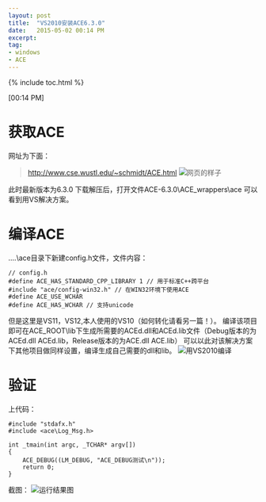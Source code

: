 ```yaml
---
layout: post
title:  "VS2010安装ACE6.3.0"
date:   2015-05-02 00:14 PM
excerpt:
tag:
- windows
- ACE
---
```


{% include toc.html %}

[00:14 PM]

# 获取ACE

网址为下面：
> http://www.cse.wustl.edu/~schmidt/ACE.html
![网页的样子](http://img.blog.csdn.net/20150502000536028)

此时最新版本为6.3.0
下载解压后，打开文件ACE-6.3.0\ACE_wrappers\ace
可以看到用VS解决方案。

# 编译ACE
..\..\ace目录下新建config.h文件，文件内容：

```
// config.h  
#define ACE_HAS_STANDARD_CPP_LIBRARY 1 // 用于标准C++跨平台  
#include "ace/config-win32.h" // 在WIN32环境下使用ACE  
#define ACE_USE_WCHAR  
#define ACE_HAS_WCHAR // 支持unicode 
```
但是这里是VS11，VS12,本人使用的VS10（如何转化请看另一篇！）。
编译该项目即可在ACE_ROOT\lib下生成所需要的ACEd.dll和ACEd.lib文件（Debug版本的为ACEd.dll ACEd.lib，Release版本的为ACE.dll ACE.lib）
可以以此对该解决方案下其他项目做同样设置，编译生成自己需要的dll和lib。
![用VS2010编译](http://img.blog.csdn.net/20150502001353373)

# 验证

上代码：

```
#include "stdafx.h"
#include <ace\Log_Msg.h>  
 
int _tmain(int argc, _TCHAR* argv[])
{
	ACE_DEBUG((LM_DEBUG, "ACE_DEBUG测试\n")); 
	return 0;
}

```

截图：
![运行结果图](http://img.blog.csdn.net/20150503152147470)
